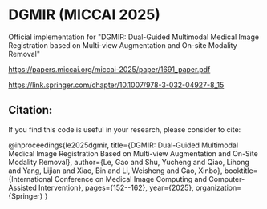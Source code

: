 # DGMIR (MICCAI 2025)
Official implementation for "DGMIR: Dual-Guided Multimodal Medical Image Registration based on Multi-view Augmentation and On-site Modality Removal" 

https://papers.miccai.org/miccai-2025/paper/1691_paper.pdf

https://link.springer.com/chapter/10.1007/978-3-032-04927-8_15

## Citation:

If you find this code is useful in your research, please consider to cite:

  @inproceedings{le2025dgmir,
  title={DGMIR: Dual-Guided Multimodal Medical Image Registration Based on Multi-view Augmentation and On-Site Modality Removal},
  author={Le, Gao and Shu, Yucheng and Qiao, Lihong and Yang, Lijian and Xiao, Bin and Li, Weisheng and Gao, Xinbo},
  booktitle={International Conference on Medical Image Computing and Computer-Assisted Intervention},
  pages={152--162},
  year={2025},
  organization={Springer}
  }
    
